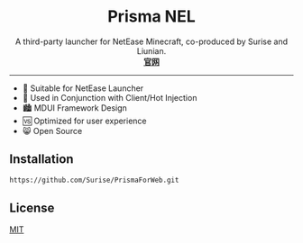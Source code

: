 


<h1 align="center">Prisma NEL</h1>

<p align="center">
  A third-party launcher for NetEase Minecraft, co-produced by Surise and Liunian.
  <br/>
  <a href="https://sbzone.振华锻造.中国"><strong>官网</strong></a>
  <br/>
</p>

<hr/>

* 🧩 Suitable for NetEase Launcher
* 🚛 Used in Conjunction with Client/Hot Injection
* 🏙️ MDUI Framework Design
* 🆚 Optimized for user experience
* 😸 Open Source


## Installation

```sh
https://github.com/Surise/PrismaForWeb.git
```

## License

[MIT](https://prisma.today/privacy.html)

